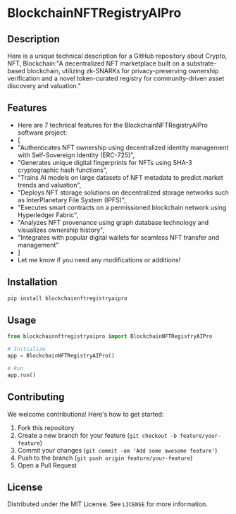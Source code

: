 # BlockchainNFTRegistryAIPro

## Description

Here is a unique technical description for a GitHub repository about Crypto, NFT, Blockchain:"A decentralized NFT marketplace built on a substrate-based blockchain, utilizing zk-SNARKs for privacy-preserving ownership verification and a novel token-curated registry for community-driven asset discovery and valuation."

## Features

- Here are 7 technical features for the BlockchainNFTRegistryAIPro software project:
- [
- "Authenticates NFT ownership using decentralized identity management with Self-Sovereign Identity (ERC-725)",
- "Generates unique digital fingerprints for NFTs using SHA-3 cryptographic hash functions",
- "Trains AI models on large datasets of NFT metadata to predict market trends and valuation",
- "Deploys NFT storage solutions on decentralized storage networks such as InterPlanetary File System (IPFS)",
- "Executes smart contracts on a permissioned blockchain network using Hyperledger Fabric",
- "Analyzes NFT provenance using graph database technology and visualizes ownership history",
- "Integrates with popular digital wallets for seamless NFT transfer and management"
- ]
- Let me know if you need any modifications or additions!
## Installation

```bash
pip install blockchainnftregistryaipro
```

## Usage

```python
from blockchainnftregistryaipro import BlockchainNFTRegistryAIPro

# Initialize
app = BlockchainNFTRegistryAIPro()

# Run
app.run()
```

## Contributing

We welcome contributions! Here's how to get started:

1. Fork this repository
2. Create a new branch for your feature (`git checkout -b feature/your-feature`)
3. Commit your changes (`git commit -am 'Add some awesome feature'`)
4. Push to the branch (`git push origin feature/your-feature`)
5. Open a Pull Request

## License

Distributed under the MIT License. See `LICENSE` for more information.
